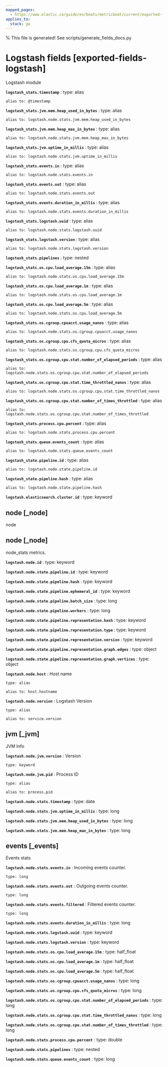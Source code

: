 ```yaml
---
mapped_pages:
  - https://www.elastic.co/guide/en/beats/metricbeat/current/exported-fields-logstash.html
applies_to:
  stack: ga
---
```


% This file is generated! See scripts/generate_fields_docs.py

# Logstash fields [exported-fields-logstash]

Logstash module

**`logstash_stats.timestamp`**
:   type: alias

    alias to: @timestamp


**`logstash_stats.jvm.mem.heap_used_in_bytes`**
:   type: alias

    alias to: logstash.node.stats.jvm.mem.heap_used_in_bytes


**`logstash_stats.jvm.mem.heap_max_in_bytes`**
:   type: alias

    alias to: logstash.node.stats.jvm.mem.heap_max_in_bytes


**`logstash_stats.jvm.uptime_in_millis`**
:   type: alias

    alias to: logstash.node.stats.jvm.uptime_in_millis


**`logstash_stats.events.in`**
:   type: alias

    alias to: logstash.node.stats.events.in


**`logstash_stats.events.out`**
:   type: alias

    alias to: logstash.node.stats.events.out


**`logstash_stats.events.duration_in_millis`**
:   type: alias

    alias to: logstash.node.stats.events.duration_in_millis


**`logstash_stats.logstash.uuid`**
:   type: alias

    alias to: logstash.node.stats.logstash.uuid


**`logstash_stats.logstash.version`**
:   type: alias

    alias to: logstash.node.stats.logstash.version


**`logstash_stats.pipelines`**
:   type: nested


**`logstash_stats.os.cpu.load_average.15m`**
:   type: alias

    alias to: logstash.node.stats.os.cpu.load_average.15m


**`logstash_stats.os.cpu.load_average.1m`**
:   type: alias

    alias to: logstash.node.stats.os.cpu.load_average.1m


**`logstash_stats.os.cpu.load_average.5m`**
:   type: alias

    alias to: logstash.node.stats.os.cpu.load_average.5m


**`logstash_stats.os.cgroup.cpuacct.usage_nanos`**
:   type: alias

    alias to: logstash.node.stats.os.cgroup.cpuacct.usage_nanos


**`logstash_stats.os.cgroup.cpu.cfs_quota_micros`**
:   type: alias

    alias to: logstash.node.stats.os.cgroup.cpu.cfs_quota_micros


**`logstash_stats.os.cgroup.cpu.stat.number_of_elapsed_periods`**
:   type: alias

    alias to: logstash.node.stats.os.cgroup.cpu.stat.number_of_elapsed_periods


**`logstash_stats.os.cgroup.cpu.stat.time_throttled_nanos`**
:   type: alias

    alias to: logstash.node.stats.os.cgroup.cpu.stat.time_throttled_nanos


**`logstash_stats.os.cgroup.cpu.stat.number_of_times_throttled`**
:   type: alias

    alias to: logstash.node.stats.os.cgroup.cpu.stat.number_of_times_throttled


**`logstash_stats.process.cpu.percent`**
:   type: alias

    alias to: logstash.node.stats.process.cpu.percent


**`logstash_stats.queue.events_count`**
:   type: alias

    alias to: logstash.node.stats.queue.events_count


**`logstash_state.pipeline.id`**
:   type: alias

    alias to: logstash.node.state.pipeline.id


**`logstash_state.pipeline.hash`**
:   type: alias

    alias to: logstash.node.state.pipeline.hash


**`logstash.elasticsearch.cluster.id`**
:   type: keyword


## node [_node]

node

## node [_node]

node_stats metrics.

**`logstash.node.id`**
:   type: keyword


**`logstash.node.state.pipeline.id`**
:   type: keyword


**`logstash.node.state.pipeline.hash`**
:   type: keyword


**`logstash.node.state.pipeline.ephemeral_id`**
:   type: keyword


**`logstash.node.state.pipeline.batch_size`**
:   type: long


**`logstash.node.state.pipeline.workers`**
:   type: long


**`logstash.node.state.pipeline.representation.hash`**
:   type: keyword


**`logstash.node.state.pipeline.representation.type`**
:   type: keyword


**`logstash.node.state.pipeline.representation.version`**
:   type: keyword


**`logstash.node.state.pipeline.representation.graph.edges`**
:   type: object


**`logstash.node.state.pipeline.representation.graph.vertices`**
:   type: object


**`logstash.node.host`**
:   Host name

    type: alias

    alias to: host.hostname


**`logstash.node.version`**
:   Logstash Version

    type: alias

    alias to: service.version


## jvm [_jvm]

JVM Info

**`logstash.node.jvm.version`**
:   Version

    type: keyword


**`logstash.node.jvm.pid`**
:   Process ID

    type: alias

    alias to: process.pid


**`logstash.node.stats.timestamp`**
:   type: date


**`logstash.node.stats.jvm.uptime_in_millis`**
:   type: long


**`logstash.node.stats.jvm.mem.heap_used_in_bytes`**
:   type: long


**`logstash.node.stats.jvm.mem.heap_max_in_bytes`**
:   type: long


## events [_events]

Events stats

**`logstash.node.stats.events.in`**
:   Incoming events counter.

    type: long


**`logstash.node.stats.events.out`**
:   Outgoing events counter.

    type: long


**`logstash.node.stats.events.filtered`**
:   Filtered events counter.

    type: long


**`logstash.node.stats.events.duration_in_millis`**
:   type: long


**`logstash.node.stats.logstash.uuid`**
:   type: keyword


**`logstash.node.stats.logstash.version`**
:   type: keyword


**`logstash.node.stats.os.cpu.load_average.15m`**
:   type: half_float


**`logstash.node.stats.os.cpu.load_average.1m`**
:   type: half_float


**`logstash.node.stats.os.cpu.load_average.5m`**
:   type: half_float


**`logstash.node.stats.os.cgroup.cpuacct.usage_nanos`**
:   type: long


**`logstash.node.stats.os.cgroup.cpu.cfs_quota_micros`**
:   type: long


**`logstash.node.stats.os.cgroup.cpu.stat.number_of_elapsed_periods`**
:   type: long


**`logstash.node.stats.os.cgroup.cpu.stat.time_throttled_nanos`**
:   type: long


**`logstash.node.stats.os.cgroup.cpu.stat.number_of_times_throttled`**
:   type: long


**`logstash.node.stats.process.cpu.percent`**
:   type: double


**`logstash.node.stats.pipelines`**
:   type: nested


**`logstash.node.stats.queue.events_count`**
:   type: long


